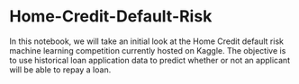 # Home-Credit-Default-Risk
In this notebook, we will take an initial look at the Home Credit default risk machine learning competition currently hosted on Kaggle. The objective is to use historical loan application data to predict whether or not an applicant will be able to repay a loan.
